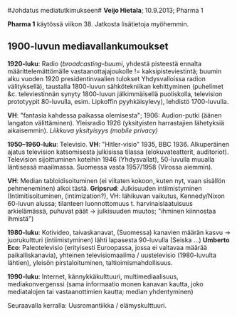 #Johdatus mediatutkimukseen#
**Veijo Hietala**; 10.9.2013; Pharma 1

**Pharma 1** käytössä viikon 38. Jatkosta lisätietoja myöhemmin.

## 1900-luvun mediavallankumoukset ##

**1920-luku**: Radio (*broadcasting-buumi*, yhdestä pisteestä ennalta määrittelemättömälle vastaanottajajoukolle != kaksipisteviestintä; buumin alku vuoden 1920 presidentinvaalien tulokset Yhdysvalloissa radion välityksellä), taustalla 1800-luvun sähkötekniikan kehittyminen (puhelimet &amp;c. televiestinnän synyty 1800-luvun jälkimmäisellä puoliskolla, television prototyypit 80-luvulla, esim. Lipkoffin pyyhkäisylevy), lehdistö 1700-luvulla. 

**VH**: "fantasia kahdessa paikassa olemisesta"; 1906: Audion-putki (äänen langaton välittäminen). Yleisradio 1926 (yksityisten harrastajien lähetyksiä aikaisemmin). *Liikkuva yksityisyys (mobile privacy)*

**1950&ndash;1960-luku**: Televisio. **VH**: "Hitler-visio" 1935, BBC 1936. Alkuperäinen ajatus television katsomisesta julkisissa tilassa (elokuvateatterit, auditoriot). Television sijoittuminen koteihin 1946 (Yhdysvallat), 50-luvulla muualla läntisessä maailmassa. Suomessa vasta 1957/1958 (Virossa aiemmin). 

**VH**: Median tabloidisoituminen (ei viitaten kokoon, kuten nyt, vaan sisällön pehmeneminen) alkoi tästä. **Gripsrud**: Julkisuuden intiimistyminen (Intimitisoituminen, (intimization?), VH: lähikuvan vaikutus, Kennedy/Nixon 60-luvun alussa; tilanteen luonnottomuus t. harvinaislaatuisuus arkielämässä, puhuvat päät &rarr; julkisuuden muutos; "ihminen kiinnostaa ihmistä")

**1980-luku**: Kotivideo, taivaskanavat, (Suomessa) kanavien määrän kasvu &rarr; juorukultturi (intiimistyminen) lähti lapasesta 90-luvulla (Seiska &hellip;) **Umberto Eco**: Paleotelevisio (erityisesti Euroopassa, jossa ei valtavaa määrää paikalliskanavia), yhteinen televisiomaailma / uustelevisio (1980-luvulta lähtien), yleisön pirstaloituminen, taltioimismahdollisuus. 

**1990-luku**: Internet, kännykkäkulttuuri, multimediaalisuus, mediakonvergenssi (sama informaatio monen kanavan kautta, joko mediatalojen tai vastaanottimien kautta; median
yhdentyminen)

Seuraavalla kerralla: Uusromantiikka / elämyskulttuuri.









